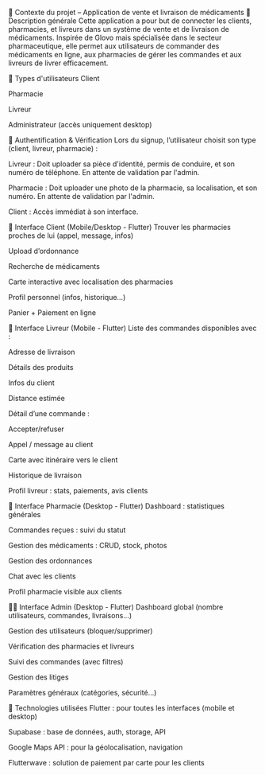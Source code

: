 🧠 Contexte du projet – Application de vente et livraison de médicaments
📝 Description générale
Cette application a pour but de connecter les clients, pharmacies, et livreurs dans un système de vente et de livraison de médicaments. Inspirée de Glovo mais spécialisée dans le secteur pharmaceutique, elle permet aux utilisateurs de commander des médicaments en ligne, aux pharmacies de gérer les commandes et aux livreurs de livrer efficacement.

👥 Types d'utilisateurs
Client

Pharmacie

Livreur

Administrateur (accès uniquement desktop)

🔐 Authentification & Vérification
Lors du signup, l’utilisateur choisit son type (client, livreur, pharmacie) :

Livreur : Doit uploader sa pièce d'identité, permis de conduire, et son numéro de téléphone. En attente de validation par l'admin.

Pharmacie : Doit uploader une photo de la pharmacie, sa localisation, et son numéro. En attente de validation par l'admin.

Client : Accès immédiat à son interface.

📱 Interface Client (Mobile/Desktop - Flutter)
Trouver les pharmacies proches de lui (appel, message, infos)

Upload d’ordonnance

Recherche de médicaments

Carte interactive avec localisation des pharmacies

Profil personnel (infos, historique…)

Panier + Paiement en ligne

🚚 Interface Livreur (Mobile - Flutter)
Liste des commandes disponibles avec :

Adresse de livraison

Détails des produits

Infos du client

Distance estimée

Détail d’une commande :

Accepter/refuser

Appel / message au client

Carte avec itinéraire vers le client

Historique de livraison

Profil livreur : stats, paiements, avis clients

🏪 Interface Pharmacie (Desktop - Flutter)
Dashboard : statistiques générales

Commandes reçues : suivi du statut

Gestion des médicaments : CRUD, stock, photos

Gestion des ordonnances

Chat avec les clients

Profil pharmacie visible aux clients

🧑‍💼 Interface Admin (Desktop - Flutter)
Dashboard global (nombre utilisateurs, commandes, livraisons…)

Gestion des utilisateurs (bloquer/supprimer)

Vérification des pharmacies et livreurs

Suivi des commandes (avec filtres)

Gestion des litiges

Paramètres généraux (catégories, sécurité…)

🧰 Technologies utilisées
Flutter : pour toutes les interfaces (mobile et desktop)

Supabase : base de données, auth, storage, API

Google Maps API : pour la géolocalisation, navigation

Flutterwave : solution de paiement par carte pour les clients